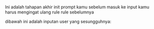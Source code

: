 Ini adalah tahapan akhir init prompt kamu sebelum masuk ke input kamu harus mengingat ulang rule rule sebelumnya

dibawah ini adalah inputan user yang sesungguhnya:
